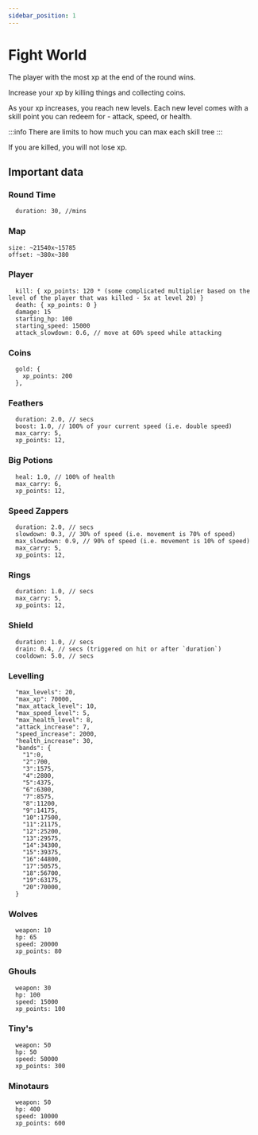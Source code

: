 ```yaml
---
sidebar_position: 1
---
```


# Fight World

The player with the most xp at the end of the round wins.

Increase your xp by killing things and collecting coins.

As your xp increases, you reach new levels. Each new level comes with a skill point you can redeem for - attack, speed, or health.

:::info
There are limits to how much you can max each skill tree
:::

If you are killed, you will not lose xp.

## Important data

### Round Time

```
  duration: 30, //mins
```

### Map

```
size: ~21540x~15785
offset: ~380x~380
```

### Player

```
  kill: { xp_points: 120 * (some complicated multiplier based on the level of the player that was killed - 5x at level 20) }
  death: { xp_points: 0 }
  damage: 15
  starting_hp: 100
  starting_speed: 15000
  attack_slowdown: 0.6, // move at 60% speed while attacking
```

### Coins

```
  gold: {
    xp_points: 200
  },
```

### Feathers

```
  duration: 2.0, // secs
  boost: 1.0, // 100% of your current speed (i.e. double speed)
  max_carry: 5,
  xp_points: 12,
```

### Big Potions

```
  heal: 1.0, // 100% of health
  max_carry: 6,
  xp_points: 12,
```

### Speed Zappers

```
  duration: 2.0, // secs
  slowdown: 0.3, // 30% of speed (i.e. movement is 70% of speed)
  max_slowdown: 0.9, // 90% of speed (i.e. movement is 10% of speed)
  max_carry: 5,
  xp_points: 12,
```

### Rings

```
  duration: 1.0, // secs
  max_carry: 5,
  xp_points: 12,
```

### Shield

```
  duration: 1.0, // secs
  drain: 0.4, // secs (triggered on hit or after `duration`)
  cooldown: 5.0, // secs
```

### Levelling

```
  "max_levels": 20,
  "max_xp": 70000,
  "max_attack_level": 10,
  "max_speed_level": 5,
  "max_health_level": 8,
  "attack_increase": 7,
  "speed_increase": 2000,
  "health_increase": 30,
  "bands": {
    "1":0,
    "2":700,
    "3":1575,
    "4":2800,
    "5":4375,
    "6":6300,
    "7":8575,
    "8":11200,
    "9":14175,
    "10":17500,
    "11":21175,
    "12":25200,
    "13":29575,
    "14":34300,
    "15":39375,
    "16":44800,
    "17":50575,
    "18":56700,
    "19":63175,
    "20":70000,
  }
```

### Wolves

```
  weapon: 10
  hp: 65
  speed: 20000
  xp_points: 80
```

### Ghouls

```
  weapon: 30
  hp: 100
  speed: 15000
  xp_points: 100
```

### Tiny's

```
  weapon: 50
  hp: 50
  speed: 50000
  xp_points: 300
```

### Minotaurs

```
  weapon: 50
  hp: 400
  speed: 10000
  xp_points: 600
```
